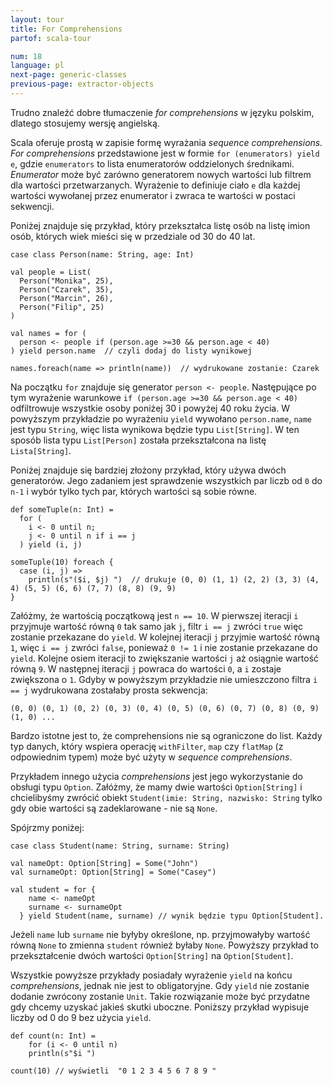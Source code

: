 ```yaml
---
layout: tour
title: For Comprehensions
partof: scala-tour

num: 18
language: pl
next-page: generic-classes
previous-page: extractor-objects
---
```


Trudno znaleźć dobre tłumaczenie _for comprehensions_ w języku polskim, dlatego stosujemy wersję angielską. 

Scala oferuje prostą w zapisie formę wyrażania _sequence comprehensions._
_For comprehensions_ przedstawione jest w formie `for (enumerators) yield e`, gdzie `enumerators` to lista enumeratorów oddzielonych średnikami. _Enumerator_ może być zarówno generatorem nowych wartości lub filtrem dla wartości przetwarzanych. Wyrażenie to definiuje ciało `e` dla każdej wartości wywołanej przez enumerator i zwraca te wartości w postaci sekwencji. 

Poniżej znajduje się przykład, który przekształca listę osób na listę imion osób, których wiek mieści się w przedziale od 30 do 40 lat.

```tut
case class Person(name: String, age: Int)

val people = List(
  Person("Monika", 25),
  Person("Czarek", 35),
  Person("Marcin", 26),
  Person("Filip", 25)
)

val names = for (
  person <- people if (person.age >=30 && person.age < 40)
) yield person.name  // czyli dodaj do listy wynikowej

names.foreach(name => println(name))  // wydrukowane zostanie: Czarek
```

Na początku `for` znajduje się generator `person <- people`. Następujące po tym wyrażenie warunkowe `if (person.age >=30 && person.age < 40)` odfiltrowuje wszystkie osoby poniżej 30 i powyżej 40 roku życia. W powyższym przykładzie po wyrażeniu `yield` wywołano `person.name`, `name` jest typu `String`, więc lista wynikowa będzie typu `List[String]`. W ten sposób lista typu `List[Person]` została przekształcona na listę `Lista[String]`.

Poniżej znajduje się bardziej złożony przykład, który używa dwóch generatorów. Jego zadaniem jest sprawdzenie wszystkich par liczb od `0` do `n-1` i wybór tylko tych par, których wartości są sobie równe.

```tut
def someTuple(n: Int) =
  for (
    i <- 0 until n;
    j <- 0 until n if i == j
  ) yield (i, j)

someTuple(10) foreach {
  case (i, j) =>
    println(s"($i, $j) ")  // drukuje (0, 0) (1, 1) (2, 2) (3, 3) (4, 4) (5, 5) (6, 6) (7, 7) (8, 8) (9, 9)
}
```

Załóżmy, że wartością początkową jest `n == 10`. W pierwszej iteracji `i` przyjmuje wartość równą `0` tak samo jak `j`, filtr `i == j` zwróci `true` więc zostanie przekazane do `yield`. W kolejnej iteracji `j` przyjmie wartość równą `1`, więc `i == j` zwróci `false`, ponieważ `0 != 1` i nie zostanie przekazane do `yield`. Kolejne osiem iteracji to zwiększanie wartości `j` aż osiągnie wartość równą `9`. W następnej iteracji `j` powraca do wartości `0`, a `i` zostaje zwiększona o `1`. Gdyby w powyższym przykładzie nie umieszczono filtra `i == j` wydrukowana zostałaby prosta sekwencja:

```
(0, 0) (0, 1) (0, 2) (0, 3) (0, 4) (0, 5) (0, 6) (0, 7) (0, 8) (0, 9) (1, 0) ...
```

Bardzo istotne jest to, że comprehensions nie są ograniczone do list. Każdy typ danych, który wspiera operację `withFilter`, `map` czy `flatMap` (z odpowiednim typem) może być użyty w _sequence comprehensions_.

Przykładem innego użycia _comprehensions_ jest jego wykorzystanie do obsługi typu `Option`.
Załóżmy, że mamy dwie wartości `Option[String]` i chcielibyśmy zwrócić obiekt `Student(imie: String, nazwisko: String` tylko gdy obie wartości są zadeklarowane - nie są `None`.

Spójrzmy poniżej:

```tut
case class Student(name: String, surname: String)

val nameOpt: Option[String] = Some("John")
val surnameOpt: Option[String] = Some("Casey")

val student = for {
    name <- nameOpt
    surname <- surnameOpt
  } yield Student(name, surname) // wynik będzie typu Option[Student].
```

Jeżeli `name` lub `surname` nie byłyby określone, np. przyjmowałyby wartość równą `None` to zmienna `student` również byłaby `None`. Powyższy przykład to przekształcenie dwóch wartości `Option[String]` na `Option[Student]`. 

Wszystkie powyższe przykłady posiadały wyrażenie `yield` na końcu _comprehensions_, jednak nie jest to obligatoryjne. Gdy `yield` nie zostanie dodanie zwrócony zostanie `Unit`. Takie rozwiązanie może być przydatne gdy chcemy uzyskać jakieś skutki uboczne. Poniższy przykład wypisuje liczby od 0 do 9 bez użycia `yield`.


```tut
def count(n: Int) =
    for (i <- 0 until n)
    println(s"$i ")

count(10) // wyświetli  "0 1 2 3 4 5 6 7 8 9 "
```

